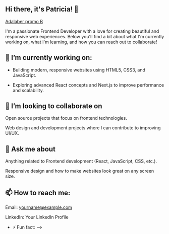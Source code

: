 ## Hi there, it's Patricia! 👋

[Adalaber promo B](https://adalab.es/)

I'm a passionate Frontend Developer with a love for creating beautiful and responsive web experiences. Below you'll find a bit about what I'm currently working on, what I'm learning, and how you can reach out to collaborate!

## 🔭 I’m currently working on:
  
- Building modern, responsive websites using HTML5, CSS3, and JavaScript.

- Exploring advanced React concepts and Next.js to improve performance and scalability.

## 👯 I’m looking to collaborate on

  Open source projects that focus on frontend technologies.
  
  Web design and development projects where I can contribute to improving UI/UX.
  
## 💬 Ask me about
  Anything related to Frontend development (React, JavaScript, CSS, etc.).
  
  Responsive design and how to make websites look great on any screen size.
  
## 📫 How to reach me:

  Email: yourname@example.com

  
  LinkedIn: Your LinkedIn Profile
  

- ⚡ Fun fact: 
-->
